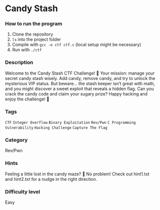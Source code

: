 # Candy Stash 

### How to run the program
1. Clone the repository
2. ```ls``` into the project folder
3. Compile with ```gcc -o ctf ctf.c``` (local setup might be necessary)
4. Run with ```./ctf```

### Description
Welcome to the Candy Stash CTF Challenge! 🍬
Your mission: manage your secret candy stash wisely. Add candy, remove candy, and try to unlock the mysterious VIP status. 
But beware... the stash keeper isn’t great with math, and you might discover a sweet exploit that reveals a hidden flag. 
Can you crack the candy code and claim your sugary prize?
Happy hacking and enjoy the challenge! 🎉

### Tags
```CTF``` ```Integer Overflow``` ```Binary Exploitation``` ```Rev/Pwn``` ```C Programming``` ```Vulnerability``` ```Hacking Challenge``` ```Capture The Flag```

### Category
Rev/Pwn

### Hints
Feeling a little lost in the candy maze? 🍬 No problem!
Check out hint1.txt and hint2.txt for a nudge in the right direction.

### Difficulty level
Easy
